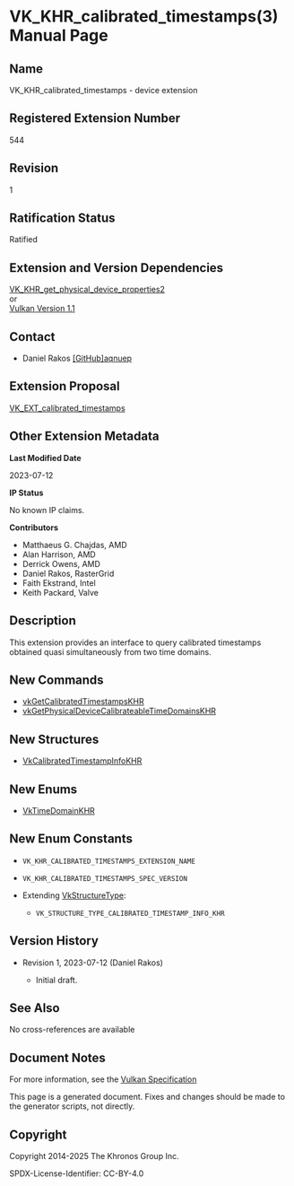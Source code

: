# VK\_KHR\_calibrated\_timestamps(3) Manual Page

## Name

VK\_KHR\_calibrated\_timestamps - device extension



## [](#_registered_extension_number)Registered Extension Number

544

## [](#_revision)Revision

1

## [](#_ratification_status)Ratification Status

Ratified

## [](#_extension_and_version_dependencies)Extension and Version Dependencies

[VK\_KHR\_get\_physical\_device\_properties2](https://registry.khronos.org/vulkan/specs/latest/man/html/VK_KHR_get_physical_device_properties2.html)  
or  
[Vulkan Version 1.1](#versions-1.1)

## [](#_contact)Contact

- Daniel Rakos [\[GitHub\]aqnuep](https://github.com/KhronosGroup/Vulkan-Docs/issues/new?body=%5BVK_KHR_calibrated_timestamps%5D%20%40aqnuep%0A%2AHere%20describe%20the%20issue%20or%20question%20you%20have%20about%20the%20VK_KHR_calibrated_timestamps%20extension%2A)

## [](#_extension_proposal)Extension Proposal

[VK\_EXT\_calibrated\_timestamps](https://github.com/KhronosGroup/Vulkan-Docs/tree/main/proposals/VK_EXT_calibrated_timestamps.adoc)

## [](#_other_extension_metadata)Other Extension Metadata

**Last Modified Date**

2023-07-12

**IP Status**

No known IP claims.

**Contributors**

- Matthaeus G. Chajdas, AMD
- Alan Harrison, AMD
- Derrick Owens, AMD
- Daniel Rakos, RasterGrid
- Faith Ekstrand, Intel
- Keith Packard, Valve

## [](#_description)Description

This extension provides an interface to query calibrated timestamps obtained quasi simultaneously from two time domains.

## [](#_new_commands)New Commands

- [vkGetCalibratedTimestampsKHR](https://registry.khronos.org/vulkan/specs/latest/man/html/vkGetCalibratedTimestampsKHR.html)
- [vkGetPhysicalDeviceCalibrateableTimeDomainsKHR](https://registry.khronos.org/vulkan/specs/latest/man/html/vkGetPhysicalDeviceCalibrateableTimeDomainsKHR.html)

## [](#_new_structures)New Structures

- [VkCalibratedTimestampInfoKHR](https://registry.khronos.org/vulkan/specs/latest/man/html/VkCalibratedTimestampInfoKHR.html)

## [](#_new_enums)New Enums

- [VkTimeDomainKHR](https://registry.khronos.org/vulkan/specs/latest/man/html/VkTimeDomainKHR.html)

## [](#_new_enum_constants)New Enum Constants

- `VK_KHR_CALIBRATED_TIMESTAMPS_EXTENSION_NAME`
- `VK_KHR_CALIBRATED_TIMESTAMPS_SPEC_VERSION`
- Extending [VkStructureType](https://registry.khronos.org/vulkan/specs/latest/man/html/VkStructureType.html):
  
  - `VK_STRUCTURE_TYPE_CALIBRATED_TIMESTAMP_INFO_KHR`

## [](#_version_history)Version History

- Revision 1, 2023-07-12 (Daniel Rakos)
  
  - Initial draft.

## [](#_see_also)See Also

No cross-references are available

## [](#_document_notes)Document Notes

For more information, see the [Vulkan Specification](https://registry.khronos.org/vulkan/specs/latest/html/vkspec.html#VK_KHR_calibrated_timestamps)

This page is a generated document. Fixes and changes should be made to the generator scripts, not directly.

## [](#_copyright)Copyright

Copyright 2014-2025 The Khronos Group Inc.

SPDX-License-Identifier: CC-BY-4.0
